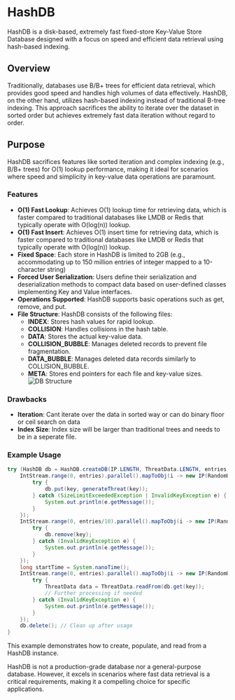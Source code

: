 # HashDB

HashDB is a disk-based, extremely fast fixed-store Key-Value Store Database designed with a focus on speed and efficient data retrieval using hash-based indexing.

## Overview

Traditionally, databases use B/B+ trees for efficient data retrieval, which provides good speed and handles high volumes of data effectively. HashDB, on the other hand, utilizes hash-based indexing instead of traditional B-tree indexing. This approach sacrifices the ability to iterate over the dataset in sorted order but achieves extremely fast data iteration without regard to order.

## Purpose

HashDB sacrifices features like sorted iteration and complex indexing (e.g., B/B+ trees) for O(1) lookup performance, making it ideal for scenarios where speed and simplicity in key-value data operations are paramount.

### Features

- **O(1) Fast Lookup**: Achieves O(1) lookup time for retrieving data, which is faster compared to traditional databases like LMDB or Redis that typically operate with O(log(n)) lookup.
-  **O(1) Fast Insert**: Achieves O(1) insert time for retrieving data, which is faster compared to traditional databases like LMDB or Redis that typically operate with O(log(n)) lookup.
- **Fixed Space**: Each store in HashDB is limited to 2GB (e.g., accommodating up to 150 million entries of integer mapped to a 10-character string)
- **Forced User Serialization**: Users define their serialization and deserialization methods to compact data based on user-defined classes implementing Key and Value interfaces.
- **Operations Supported**: HashDB supports basic operations such as get, remove, and put.
- **File Structure**: HashDB consists of the following files:
  - **INDEX**: Stores hash values for rapid lookup.
  - **COLLISION**: Handles collisions in the hash table.
  - **DATA**: Stores the actual key-value data.
  - **COLLISION_BUBBLE**: Manages deleted records to prevent file fragmentation.
  - **DATA_BUBBLE**: Manages deleted data records similarly to COLLISION_BUBBLE.
  - **META**: Stores end pointers for each file and key-value sizes.
![DB Structure]([http://url/to/img.png](https://github.com/prasannathapa/HashDB/blob/main/doc/structure.png?raw=true))

### Drawbacks
- **Iteration**: Cant iterate over the data in sorted way or can do binary floor or ceil search on data
- **Index Size**: Index size will be larger than traditional trees and needs to be in a seperate file.


### Example Usage

```java
try (HashDB db = HashDB.createDB(IP.LENGTH, ThreatData.LENGTH, entries, loadFactor, "ThreatTest")) {
    IntStream.range(0, entries).parallel().mapToObj(i -> new IP(RandomUtil.generateRandomIP())).forEach(key -> {
        try {
            db.put(key, generateThreat(key));
        } catch (SizeLimitExceededException | InvalidKeyException e) {
            System.out.println(e.getMessage());
        }
    });
    IntStream.range(0, entries/10).parallel().mapToObj(i -> new IP(RandomUtil.generateRandomIP())).forEach(key -> {
        try {
            db.remove(key);
        } catch (InvalidKeyException e) {
            System.out.println(e.getMessage());
        }
    });
    long startTime = System.nanoTime();
    IntStream.range(0, entries).parallel().mapToObj(i -> new IP(RandomUtil.generateRandomIP())).forEach(key -> {
        try {
            ThreatData data = ThreatData.readFrom(db.get(key));
            // Further processing if needed
        } catch (InvalidKeyException e) {
            System.out.println(e.getMessage());
        }
    });
    db.delete(); // Clean up after usage
}
```

This example demonstrates how to create, populate, and read from a HashDB instance.

HashDB is not a production-grade database nor a general-purpose database. However, it excels in scenarios where fast data retrieval is a critical requirements, making it a compelling choice for specific applications.
